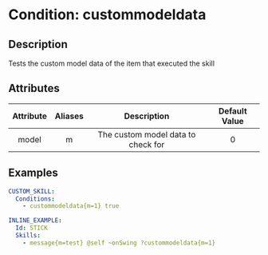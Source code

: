 Condition: custommodeldata
===

Description
---
Tests the custom model data of the item that executed the skill


Attributes
---

| Attribute | Aliases |            Description             | Default Value |
|:---------:|:-------:|:----------------------------------:|:-------------:|
|   model   |    m    | The custom model data to check for |       0       |

Examples
---

```yml
CUSTOM_SKILL:
  Conditions:
    - custommodeldata{m=1} true
```

```yml
INLINE_EXAMPLE:
  Id: STICK
  Skills:
    - message{m=test} @self ~onSwing ?custommodeldata{m=1}
```